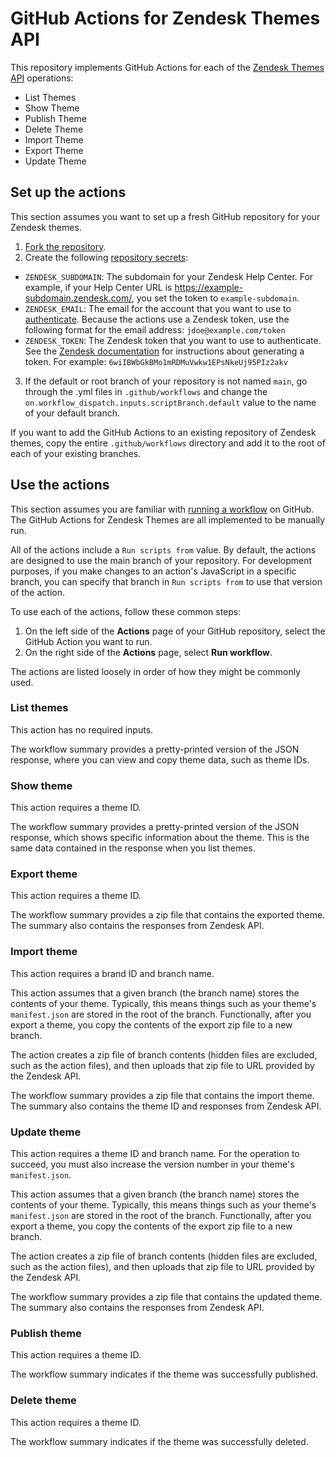 # GitHub Actions for Zendesk Themes API

This repository implements GitHub Actions for each of the [Zendesk Themes API](https://developer.zendesk.com/api-reference/help_center/help-center-api/theming/) operations:
 
- List Themes
- Show Theme
- Publish Theme
- Delete Theme
- Import Theme
- Export Theme
- Update Theme

## Set up the actions

This section assumes you want to set up a fresh GitHub repository for your Zendesk themes.

1. [Fork the repository](https://docs.github.com/en/get-started/quickstart/fork-a-repo).
2. Create the following [repository secrets](https://docs.github.com/en/actions/security-guides/encrypted-secrets#creating-encrypted-secrets-for-a-repository):
  - `ZENDESK_SUBDOMAIN`: The subdomain for your Zendesk Help Center. For example, if your Help Center URL is https://example-subdomain.zendesk.com/, you set the token to `example-subdomain`.
  - `ZENDESK_EMAIL`: The email for the account that you want to use to [authenticate](https://developer.zendesk.com/api-reference/introduction/security-and-auth/#api-token). Because the actions use a Zendesk token, use the following format for the email address: `jdoe@example.com/token`
  - `ZENDESK_TOKEN`: The Zendesk token that you want to use to authenticate. See the [Zendesk documentation](https://support.zendesk.com/hc/en-us/articles/4408889192858-Generating-a-new-API-token) for instructions about generating a token. For example: `6wiIBWbGkBMo1mRDMuVwkw1EPsNkeUj95PIz2akv`
3. If the default or root branch of your repository is not named `main`, go through the .yml files in `.github/workflows` and change the `on.workflow_dispatch.inputs.scriptBranch.default` value to the name of your default branch.

If you want to add the GitHub Actions to an existing repository of Zendesk themes, copy the entire `.github/workflows` directory and add it to the root of each of your existing branches.

## Use the actions

This section assumes you are familiar with [running a workflow](https://docs.github.com/en/actions/managing-workflow-runs/manually-running-a-workflow#running-a-workflow) on GitHub. The GitHub Actions for Zendesk Themes are all implemented to be manually run.

All of the actions include a `Run scripts from` value. By default, the actions are designed to use the main branch of your repository. For development purposes, if you make changes to an action's JavaScript in a specific branch, you can specify that branch in `Run scripts from` to use that version of the action.

To use each of the actions, follow these common steps:

1. On the left side of the **Actions** page of your GitHub repository, select the GitHub Action you want to run.
2. On the right side of the **Actions** page, select **Run workflow**.

The actions are listed loosely in order of how they might be commonly used.

### List themes

This action has no required inputs.

The workflow summary provides a pretty-printed version of the JSON response, where you can view and copy theme data, such as theme IDs.

### Show theme

This action requires a theme ID.

The workflow summary provides a pretty-printed version of the JSON response, which shows specific information about the theme. This is the same data contained in the response when you list themes.

### Export theme

This action requires a theme ID.

The workflow summary provides a zip file that contains the exported theme. The summary also contains the responses from Zendesk API.

### Import theme

This action requires a brand ID and branch name.

This action assumes that a given branch (the branch name) stores the contents of your theme. Typically, this means things such as your theme's `manifest.json` are stored in the root of the branch. Functionally, after you export a theme, you copy the contents of the export zip file to a new branch.

The action creates a zip file of branch contents (hidden files are excluded, such as the action files), and then uploads that zip file to URL provided by the Zendesk API.

The workflow summary provides a zip file that contains the import theme. The summary also contains the theme ID and responses from Zendesk API.

### Update theme

This action requires a theme ID and branch name. For the operation to succeed, you must also increase the version number in your theme's `manifest.json`.

This action assumes that a given branch (the branch name) stores the contents of your theme. Typically, this means things such as your theme's `manifest.json` are stored in the root of the branch. Functionally, after you export a theme, you copy the contents of the export zip file to a new branch.

The action creates a zip file of branch contents (hidden files are excluded, such as the action files), and then uploads that zip file to URL provided by the Zendesk API.

The workflow summary provides a zip file that contains the updated theme. The summary also contains the responses from Zendesk API.

### Publish theme

This action requires a theme ID.

The workflow summary indicates if the theme was successfully published.

### Delete theme

This action requires a theme ID.

The workflow summary indicates if the theme was successfully deleted.
